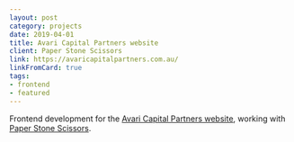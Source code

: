 ```yaml
---
layout: post
category: projects
date: 2019-04-01
title: Avari Capital Partners website
client: Paper Stone Scissors
link: https://avaricapitalpartners.com.au/
linkFromCard: true
tags: 
- frontend
- featured
---
```


Frontend development for the [Avari Capital Partners website](https://avaricapitalpartners.com.au/), working with [Paper Stone Scissors](http://paperstonescissors.com/).

